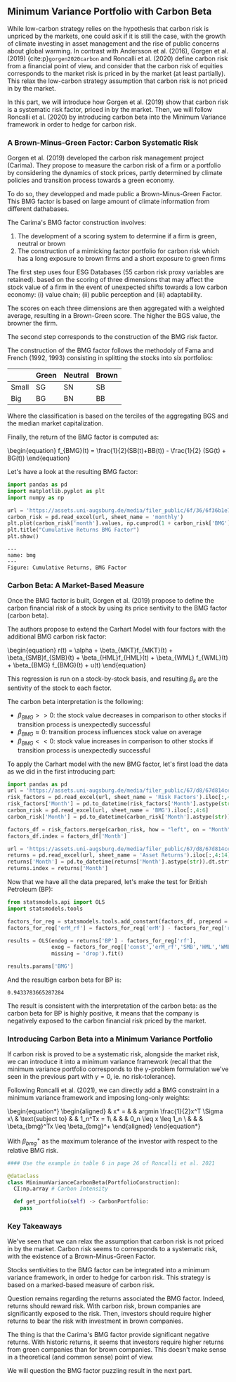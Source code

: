 ## Minimum Variance Portfolio with Carbon Beta

While low-carbon strategy relies on the hypothesis that carbon risk is unpriced by the markets, one could ask if it is still the case, with the growth of climate investing in asset management and the rise of public concerns about global warming. In contrast with Andersson et al. (2016), Gorgen et al. (2019) {cite:p}`gorgen2020carbon` and Roncalli et al. (2020) define carbon risk from a financial point of view, and consider that the carbon risk of equities corresponds to the market risk is priced in by the market (at least partially). This relax the low-carbon strategy assumption that carbon risk is not priced in by the market.

In this part, we will introduce how Gorgen et al. (2019) show that carbon risk is a systematic risk factor, priced in by the market. Then, we will follow Roncalli et al. (2020) by introducing carbon beta into the Minimum Variance framework in order to hedge for carbon risk.

### A Brown-Minus-Green Factor: Carbon Systematic Risk

Gorgen et al. (2019) developed the carbon risk management project (Carima). They propose to measure the carbon risk of a firm or a portfolio by considering the dynamics of stock prices, partly determined by climate policies and transition process towards a green economy.

To do so, they developped and made public a Brown-Minus-Green Factor. This BMG factor is based on large amount of climate information from different dathabases.

The Carima's BMG factor construction involves:
1. The development of a scoring system to determine if a firm is green, neutral or brown
2. The construction of a mimicking factor portfolio for carbon risk which has a long exposure to brown firms and a short exposure to green firms

The first step uses four ESG Databases (55 carbon risk proxy variables are retained). based on the scoring of three dimensions that may affect the stock value of a firm in the event of unexpected shifts towards a low carbon economy: (i) value chain; (ii) public perception and (iii) adaptability.

The scores on each three dimensions are then aggregated with a weighted average, resulting in a Brown-Green score. The higher the BGS value, the browner the firm.

The second step corresponds to the construction of the BMG risk factor. 

The construction of the BMG factor follows the methodoly of Fama and French (1992, 1993) consisting in splitting the stocks into six portfolios:

|   | Green  | Neutral  | Brown  |  
|---|---|---|---|
|  Small | SG  | SN  | SB  | 
| Big  |  BG | BN  | BB  |

Where the classification is based on the terciles of the aggregating BGS and the median market capitalization. 

Finally, the return of the BMG factor is computed as:

\begin{equation}
f_{BMG}(t) = \frac{1}{2}(SB(t)+BB(t)) - \frac{1}{2} (SG(t) + BG(t))
\end{equation}

Let's have a look at the resulting BMG factor:

```Python
import pandas as pd
import matplotlib.pyplot as plt 
import numpy as np

url = 'https://assets.uni-augsburg.de/media/filer_public/6f/36/6f36b1e7-9e03-4ca4-a4cd-c17e22a2e895/carbon_risk_factor_updated.xlsx'
carbon_risk = pd.read_excel(url, sheet_name = 'monthly')
plt.plot(carbon_risk['month'].values, np.cumprod(1 + carbon_risk['BMG'].values))
plt.title("Cumulative Returns BMG Factor")
plt.show()
```

```{figure} bmg.png
---
name: bmg
---
Figure: Cumulative Returns, BMG Factor
```


### Carbon Beta: A Market-Based Measure

Once the BMG factor is built, Gorgen et al. (2019) propose to define the carbon financial risk of a stock by using its price sentivity to the BMG factor (carbon beta).

The authors propose to extend the Carhart Model with four factors with the additional BMG carbon risk factor:

\begin{equation}
r(t) = \alpha + \beta_{MKT}f_{MKT}(t) + \beta_{SMB}f_{SMB}(t) + \beta_{HML}f_{HML}(t) + \beta_{WML} f_{WML}(t) + \beta_{BMG} f_{BMG}(t) + u(t)
\end{equation} 

This regression is run on a stock-by-stock basis, and resulting $\beta_k$ are the sentivity of the stock to each factor.

The carbon beta interpretation is the following:

- $\beta_{BMG} >> 0$: the stock value decreases in comparison to other stocks if transition process is unexpectedly successful
- $\beta_{BMG} \approx 0$: transition process influences stock value on average
- $\beta_{BMG} << 0$: stock value increases in comparison to other stocks if transition process is unexpectedly successful

To apply the Carhart model with the new BMG factor, let's first load the data as we did in the first introducing part:
```Python
import pandas as pd
url = 'https://assets.uni-augsburg.de/media/filer_public/67/d8/67d814ce-0aa9-4156-ad25-fb2a9202769d/carima_exceltool_en.xlsx'
risk_factors = pd.read_excel(url, sheet_name = 'Risk Factors').iloc[:,4:10]
risk_factors['Month'] = pd.to_datetime(risk_factors['Month'].astype(str)).dt.strftime('%Y-%m')
carbon_risk = pd.read_excel(url, sheet_name = 'BMG').iloc[:,4:6]
carbon_risk['Month'] = pd.to_datetime(carbon_risk['Month'].astype(str)).dt.strftime('%Y-%m')

factors_df = risk_factors.merge(carbon_risk, how = "left", on = "Month")
factors_df.index = factors_df['Month']

url = 'https://assets.uni-augsburg.de/media/filer_public/67/d8/67d814ce-0aa9-4156-ad25-fb2a9202769d/carima_exceltool_en.xlsx'
returns = pd.read_excel(url, sheet_name = 'Asset Returns').iloc[:,4:14]
returns['Month'] = pd.to_datetime(returns['Month'].astype(str)).dt.strftime('%Y-%m')
returns.index = returns['Month']
```

Now that we have all the data prepared, let's make the test for British Petroleum (BP):

```Python
from statsmodels.api import OLS
import statsmodels.tools

factors_for_reg = statsmodels.tools.add_constant(factors_df, prepend = True)
factors_for_reg['erM_rf'] = factors_for_reg['erM'] - factors_for_reg['rf']

results = OLS(endog = returns['BP'] - factors_for_reg['rf'],
              exog = factors_for_reg[['const','erM_rf','SMB','HML','WML','BMG']],
              missing = 'drop').fit()

results.params['BMG']
```
And the resultign carbon beta for BP is:
```
0.9433783665287284
```

The result is consistent with the interpretation of the carbon beta: as the carbon beta for BP is highly positive, it means that the company is negatively exposed to the carbon financial risk priced by the market.

### Introducing Carbon Beta into a Minimum Variance Portfolio

If carbon risk is proved to be a systematic risk, alongside the market risk, we can introduce it into a minimum variance framework (recall that the minimum variance portfolio corresponds to the $\gamma$-problem formulation we've seen in the previous part with $\gamma = 0$, ie. no risk-tolerance).

Following Roncalli et al. (2021), we can directly add a BMG constraint in a minimum variance framework and imposing long-only weights:

\begin{equation*}
\begin{aligned}
& x* = 
& & argmin \frac{1}{2}x^T \Sigma x\\
& \text{subject to}
& & 1_n^Tx = 1\\
& & &  0_n \leq x \leq 1_n \\
& & & \beta_{bmg}^Tx \leq \beta_{bmg}^+
\end{aligned}
\end{equation*}

With $\beta_{bmg}^+$ as the maximum tolerance of the investor with respect to the relative BMG risk. 

```Python
#### Use the example in table 6 in page 26 of Roncalli et al. 2021

@dataclass
class MinimumVarianceCarbonBeta(PortfolioConstruction):
  CI:np.array # Carbon Intensity

  def get_portfolio(self) -> CarbonPortfolio:
    pass
```

### Key Takeaways

We've seen that we can relax the assumption that carbon risk is not priced in by the market. Carbon risk seems to corresponds to a systematic risk, with the existence of a Brown-Minus-Green Factor. 

Stocks sentivities to the BMG factor can be integrated into a minimum variance framework, in order to hedge for carbon risk. This strategy is based on a marked-based measure of carbon risk.

Question remains regarding the returns associated the BMG factor. Indeed, returns should reward risk. With carbon risk, brown companies are significantly exposed to the risk. Then, investors should require higher returns to bear the risk with investment in brown companies. 

The thing is that the Carima's BMG factor provide significant negative returns. With historic returns, it seems that investors require higher returns from green companies than for brown companies. This doesn't make sense in a theoretical (and common sense) point of view. 

We will question the BMG factor puzzling result in the next part.